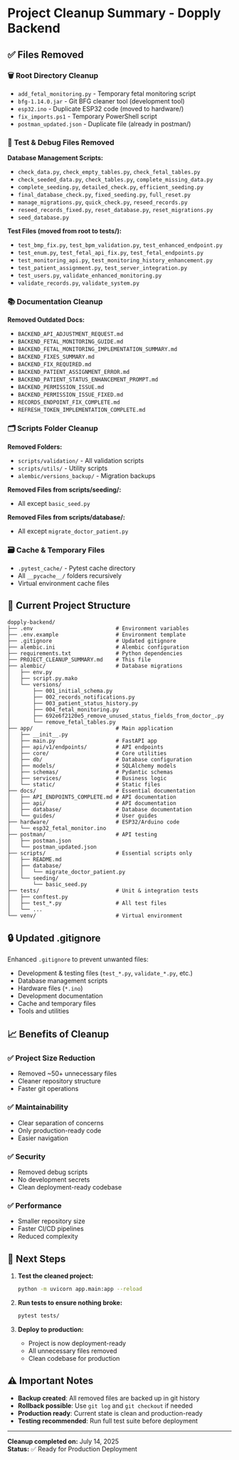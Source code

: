 # Project Cleanup Summary - Dopply Backend

## ✅ Files Removed

### 🗑️ **Root Directory Cleanup**
- `add_fetal_monitoring.py` - Temporary fetal monitoring script
- `bfg-1.14.0.jar` - Git BFG cleaner tool (development tool)
- `esp32.ino` - Duplicate ESP32 code (moved to hardware/)
- `fix_imports.ps1` - Temporary PowerShell script
- `postman_updated.json` - Duplicate file (already in postman/)

### 🧪 **Test & Debug Files Removed**
**Database Management Scripts:**
- `check_data.py`, `check_empty_tables.py`, `check_fetal_tables.py`
- `check_seeded_data.py`, `check_tables.py`, `complete_missing_data.py`
- `complete_seeding.py`, `detailed_check.py`, `efficient_seeding.py`
- `final_database_check.py`, `fixed_seeding.py`, `full_reset.py`
- `manage_migrations.py`, `quick_check.py`, `reseed_records.py`
- `reseed_records_fixed.py`, `reset_database.py`, `reset_migrations.py`
- `seed_database.py`

**Test Files (moved from root to tests/):**
- `test_bmp_fix.py`, `test_bpm_validation.py`, `test_enhanced_endpoint.py`
- `test_enum.py`, `test_fetal_api_fix.py`, `test_fetal_endpoints.py`
- `test_monitoring_api.py`, `test_monitoring_history_enhancement.py`
- `test_patient_assignment.py`, `test_server_integration.py`
- `test_users.py`, `validate_enhanced_monitoring.py`
- `validate_records.py`, `validate_system.py`

### 📚 **Documentation Cleanup**
**Removed Outdated Docs:**
- `BACKEND_API_ADJUSTMENT_REQUEST.md`
- `BACKEND_FETAL_MONITORING_GUIDE.md`
- `BACKEND_FETAL_MONITORING_IMPLEMENTATION_SUMMARY.md`
- `BACKEND_FIXES_SUMMARY.md`
- `BACKEND_FIX_REQUIRED.md`
- `BACKEND_PATIENT_ASSIGNMENT_ERROR.md`
- `BACKEND_PATIENT_STATUS_ENHANCEMENT_PROMPT.md`
- `BACKEND_PERMISSION_ISSUE.md`
- `BACKEND_PERMISSION_ISSUE_FIXED.md`
- `RECORDS_ENDPOINT_FIX_COMPLETE.md`
- `REFRESH_TOKEN_IMPLEMENTATION_COMPLETE.md`

### 🗂️ **Scripts Folder Cleanup**
**Removed Folders:**
- `scripts/validation/` - All validation scripts
- `scripts/utils/` - Utility scripts
- `alembic/versions_backup/` - Migration backups

**Removed Files from scripts/seeding/:**
- All except `basic_seed.py`

**Removed Files from scripts/database/:**
- All except `migrate_doctor_patient.py`

### 🗃️ **Cache & Temporary Files**
- `.pytest_cache/` - Pytest cache directory
- All `__pycache__/` folders recursively
- Virtual environment cache files

## 📁 **Current Project Structure** 

```
dopply-backend/
├── .env                          # Environment variables
├── .env.example                  # Environment template
├── .gitignore                    # Updated gitignore
├── alembic.ini                   # Alembic configuration
├── requirements.txt              # Python dependencies
├── PROJECT_CLEANUP_SUMMARY.md    # This file
├── alembic/                      # Database migrations
│   ├── env.py
│   ├── script.py.mako
│   └── versions/
│       ├── 001_initial_schema.py
│       ├── 002_records_notifications.py
│       ├── 003_patient_status_history.py
│       ├── 004_fetal_monitoring.py
│       ├── 692e6f2120e5_remove_unused_status_fields_from_doctor_.py
│       └── remove_fetal_tables.py
├── app/                          # Main application
│   ├── __init__.py
│   ├── main.py                   # FastAPI app
│   ├── api/v1/endpoints/         # API endpoints
│   ├── core/                     # Core utilities
│   ├── db/                       # Database configuration
│   ├── models/                   # SQLAlchemy models
│   ├── schemas/                  # Pydantic schemas
│   ├── services/                 # Business logic
│   └── static/                   # Static files
├── docs/                         # Essential documentation
│   ├── API_ENDPOINTS_COMPLETE.md # API documentation
│   ├── api/                      # API documentation
│   ├── database/                 # Database documentation
│   └── guides/                   # User guides
├── hardware/                     # ESP32/Arduino code
│   └── esp32_fetal_monitor.ino
├── postman/                      # API testing
│   ├── postman.json
│   └── postman_updated.json
├── scripts/                      # Essential scripts only
│   ├── README.md
│   ├── database/
│   │   └── migrate_doctor_patient.py
│   └── seeding/
│       └── basic_seed.py
├── tests/                        # Unit & integration tests
│   ├── conftest.py
│   ├── test_*.py                 # All test files
│   └── ...
└── venv/                         # Virtual environment
```

## 🔒 **Updated .gitignore**

Enhanced `.gitignore` to prevent unwanted files:
- Development & testing files (`test_*.py`, `validate_*.py`, etc.)
- Database management scripts
- Hardware files (`*.ino`)
- Development documentation
- Cache and temporary files
- Tools and utilities

## 📈 **Benefits of Cleanup**

### ✅ **Project Size Reduction**
- Removed ~50+ unnecessary files
- Cleaner repository structure
- Faster git operations

### ✅ **Maintainability**
- Clear separation of concerns
- Only production-ready code
- Easier navigation

### ✅ **Security**
- Removed debug scripts
- No development secrets
- Clean deployment-ready codebase

### ✅ **Performance**
- Smaller repository size
- Faster CI/CD pipelines
- Reduced complexity

## 🚀 **Next Steps**

1. **Test the cleaned project:**
   ```bash
   python -m uvicorn app.main:app --reload
   ```

2. **Run tests to ensure nothing broke:**
   ```bash
   pytest tests/
   ```

3. **Deploy to production:**
   - Project is now deployment-ready
   - All unnecessary files removed
   - Clean codebase for production

## ⚠️ **Important Notes**

- **Backup created**: All removed files are backed up in git history
- **Rollback possible**: Use `git log` and `git checkout` if needed
- **Production ready**: Current state is clean and production-ready
- **Testing recommended**: Run full test suite before deployment

---

**Cleanup completed on:** July 14, 2025  
**Status:** ✅ Ready for Production Deployment

